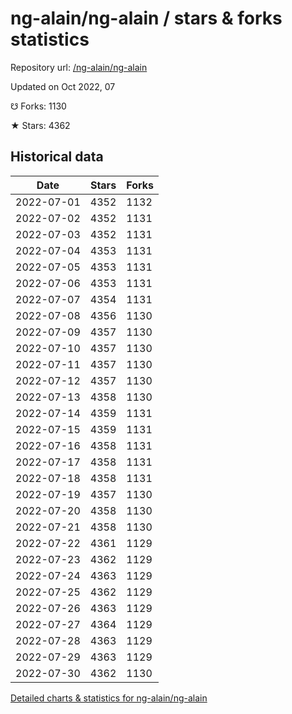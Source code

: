 # ng-alain/ng-alain / stars & forks statistics

Repository url: [/ng-alain/ng-alain](https://github.com/ng-alain/ng-alain)

Updated on Oct 2022, 07

☋ Forks: 1130

★ Stars: 4362

## Historical data
| Date | Stars | Forks |
|------|-------|-------|
| 2022-07-01 | 4352 | 1132 | 
| 2022-07-02 | 4352 | 1131 | 
| 2022-07-03 | 4352 | 1131 | 
| 2022-07-04 | 4353 | 1131 | 
| 2022-07-05 | 4353 | 1131 | 
| 2022-07-06 | 4353 | 1131 | 
| 2022-07-07 | 4354 | 1131 | 
| 2022-07-08 | 4356 | 1130 | 
| 2022-07-09 | 4357 | 1130 | 
| 2022-07-10 | 4357 | 1130 | 
| 2022-07-11 | 4357 | 1130 | 
| 2022-07-12 | 4357 | 1130 | 
| 2022-07-13 | 4358 | 1130 | 
| 2022-07-14 | 4359 | 1131 | 
| 2022-07-15 | 4359 | 1131 | 
| 2022-07-16 | 4358 | 1131 | 
| 2022-07-17 | 4358 | 1131 | 
| 2022-07-18 | 4358 | 1131 | 
| 2022-07-19 | 4357 | 1130 | 
| 2022-07-20 | 4358 | 1130 | 
| 2022-07-21 | 4358 | 1130 | 
| 2022-07-22 | 4361 | 1129 | 
| 2022-07-23 | 4362 | 1129 | 
| 2022-07-24 | 4363 | 1129 | 
| 2022-07-25 | 4362 | 1129 | 
| 2022-07-26 | 4363 | 1129 | 
| 2022-07-27 | 4364 | 1129 | 
| 2022-07-28 | 4363 | 1129 | 
| 2022-07-29 | 4363 | 1129 | 
| 2022-07-30 | 4362 | 1130 | 


[Detailed charts & statistics for ng-alain/ng-alain](https://reviewgithub.com/rep/ng-alain/ng-alain)
